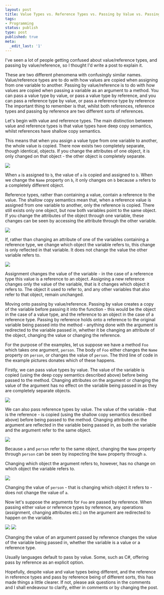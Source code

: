 ```yaml
---
layout: post
title: Value Types vs. Reference Types vs. Passing by Value vs. Passing by Reference
tags:
- Programming
status: publish
type: post
published: true
meta:
  _edit_last: '1'
---
```

I've seen a lot of people getting confused about value/reference types, and passing by value/reference, so I thought I'd write a post to explain it.

These are two different phenomena with confusingly similar names. Value/reference types are to do with how values are copied when assigning from one variable to another. Passing by value/reference is to do with how values are copied when passing a variable as an argument to a method. You can pass a value type by value, or pass a value type by reference, and you can pass a reference type by value, or pass a reference type by reference The important thing to remember is that, whilst both references, reference types and passing by reference are two different sorts of references.

Let's begin with value and reference types. The main distinction between value and reference types is that value types have deep copy semantics, whilst references have shallow copy semantics.

This means that when you assign a value type from one variable to another, the whole value is copied. There now exists two completely separate, though identical, objects. If you change the attributes of one object, it is only changed on that object - the other object is completely separate.

<img src="http://dev.morethannothing.co.uk/valuevsreference/Valuevs.Reference1.png">

When `a` is assigned to `b`, the value of `a` is copied and assigned to `b`. When we change the `Name` property on `b`, it only changes on `b` because `a` refers to a completely different object.

Reference types, rather than containing a value, contain a reference to the value. The shallow copy semantics mean that, when a reference value is assigned from one variable to another, only the reference is copied. There still exists only one object, but now both variables point to the same object. If you change the attributes of the object through one variable, these changes can be seen by accessing the attribute through the other variable.

<img src="http://dev.morethannothing.co.uk/valuevsreference/Valuevs.Reference2.png">

If, rather than changing an attribute of one of the variables containing a reference type, we change which object the variable refers to, this change is only reflected in that variable. It does not change the value the other variable refers to.

<img src="http://dev.morethannothing.co.uk/valuevsreference/Valuevs.Reference3.png">

Assignment changes the value of the variable - in the case of a reference type this value is a reference to an object. Assigning a new reference changes only the value of the variable, that is it changes which object it refers to. The object it used to refer to, and any other variables that also refer to that object, remain unchanged.

Moving onto passing by value/reference. Passing by value creates a copy of the variable before passing it into the function - this would be the object in the case of a value type, and the reference to an object in the case of a reference type. Passing by reference holds onto a reference to the original variable being passed into the method - anything done with the argument is redirected to the variable passed in, whether it be changing an attribute of the object, changing the value or changing the reference.

For the purpose of the examples, let us suppose we have a method `Foo` which takes one argument, `person`. The body of `Foo` either changes the `Name` property on `person`, or changes the value of `person`. The third line of code in the example pictures donates which of these happens.

Firstly, we can pass value types by value. The value of the variable is copied (using the deep copy semantics described above) before being passed to the method. Changing attributes on the argument or changing the value of the argument has no effect on the variable being passed in as they are completely separate objects.

<img src="http://dev.morethannothing.co.uk/valuevsreference/Valuevs.Reference4.png">

We can also pass reference types by value. The value of the variable - that is the reference - is copied (using the shallow copy semantics described above) before being passed to the method. Changing attributes on the argument are reflected in the variable being passed in, as both the variable and the argument refer to the same object.

<img src="http://dev.morethannothing.co.uk/valuevsreference/Valuevs.Reference5.png">

Because `a` and `person` refer to the same object, changing the `Name` property through `person` can be seen by inspecting the `Name` property through `a`.

Changing which object the argument refers to, however, has no change on which object the variable refers to.

<img src="http://dev.morethannothing.co.uk/valuevsreference/Valuevs.Reference6.png">

Changing the value of `person` - that is changing which object it refers to - does not change the value of `a`.

Now let's suppose the arguments for `Foo` are passed by reference. When passing either value or reference types by reference, any operations (assignment, changing attributes etc.) on the argument are redirected to happen on the variable.

<img src="http://dev.morethannothing.co.uk/valuevsreference/Valuevs.Reference7.png">

<img src="http://dev.morethannothing.co.uk/valuevsreference/Valuevs.Reference8.png">

Changing the value of an argument passed by reference changes the value of the variable being passed in, whether the variable is a value or a reference type.

Usually languages default to pass by value. Some, such as C#, offering pass by reference as an explicit option.

Hopefully, despite value and value types being different, and the reference in reference types and pass by reference being of different sorts, this has made things a little clearer. If not, please ask questions in the comments and I shall endeavour to clarify, either in comments or by changing the post.
